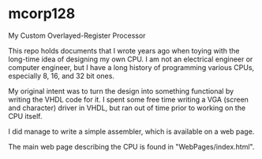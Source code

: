 # mcorp128
My Custom Overlayed-Register Processor

This repo holds documents that I wrote years ago when toying with the long-time idea 
of designing my own CPU. I am not an electrical engineer or computer engineer, but
I have a long history of programming various CPUs, especially 8, 16, and 32 bit ones.

My original intent was to turn the design into something functional by writing the VHDL
code for it. I spent some free time writing a VGA (screen and character) driver in VHDL,
but ran out of time prior to working on the CPU itself.

I did manage to write a simple assembler, which is available on a web page.

The main web page describing the CPU is found in "WebPages/index.html".

